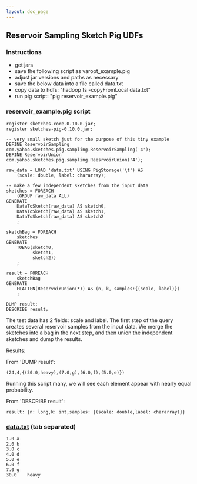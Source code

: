 ```yaml
---
layout: doc_page
---
```


## Reservoir Sampling Sketch Pig UDFs

### Instructions

* get jars
* save the following script as varopt_example.pig
* adjust jar versions and paths as necessary
* save the below data into a file called data.txt
* copy data to hdfs: "hadoop fs -copyFromLocal data.txt"
* run pig script: "pig reservoir_example.pig"

### reservoir_example.pig script

    register sketches-core-0.10.0.jar;
    register sketches-pig-0.10.0.jar;

    -- very small sketch just for the purpose of this tiny example
    DEFINE ReservoirSampling com.yahoo.sketches.pig.sampling.ReservoirSampling('4');
    DEFINE ReservoirUnion com.yahoo.sketches.pig.sampling.ReesrvoirUnion('4');

    raw_data = LOAD 'data.txt' USING PigStorage('\t') AS
        (scale: double, label: chararray);

    -- make a few independent sketches from the input data
    sketches = FOREACH
        (GROUP raw_data ALL)
    GENERATE
        DataToSketch(raw_data) AS sketch0,
        DataToSketch(raw_data) AS sketch1,
        DataToSketch(raw_data) AS sketch2
        ;

    sketchBag = FOREACH
        sketches
    GENERATE
        TOBAG(sketch0,
              sketch1,
              sketch2))
        ;

    result = FOREACH
        sketchBag
    GENERATE
        FLATTEN(ReservoirUnion(*)) AS (n, k, samples:{(scale, label)})
        ;

    DUMP result;
    DESCRIBE result;

The test data has 2 fields: scale and label. The first step of the query creates several reservoir samples from the input data. We merge the sketches into a bag in the next step, and then union the independent sketches and dump the results.

Results:

From 'DUMP result':

    (24,4,{(30.0,heavy),(7.0,g),(6.0,f),(5.0,e)})

Running this script many, we will see each element appear with nearly equal probability.

From 'DESCRIBE result':

    result: {n: long,k: int,samples: {(scale: double,label: chararray)}}

### [data.txt]({{site.docs_dir}}/Sampling/data.txt) (tab separated)
    1.0	a
    2.0	b
    3.0	c
    4.0	d
    5.0	e
    6.0	f
    7.0	g
    30.0	heavy
